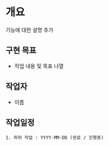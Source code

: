 # 개요
기능에 대한 설명 추가

## 구현 목표

- 작업 내용 및 목표 나열

## 작업자

- 이름

## 작업일정

```
1. 하위 작업 : YYYY-MM-DD (완료 / 진행중)
```